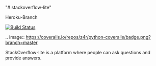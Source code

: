 "# stackoverflow-lite" 

Heroku-Branch

[![Build Status](https://travis-ci.org/joelethan/stackoverflow-lite.svg?branch=heroku)](https://travis-ci.org/joelethan/stackoverflow-lite)

.. image:: https://coveralls.io/repos/z4r/python-coveralls/badge.png?branch=master

StackOverflow-lite is a platform where people can ask questions and provide answers. 



